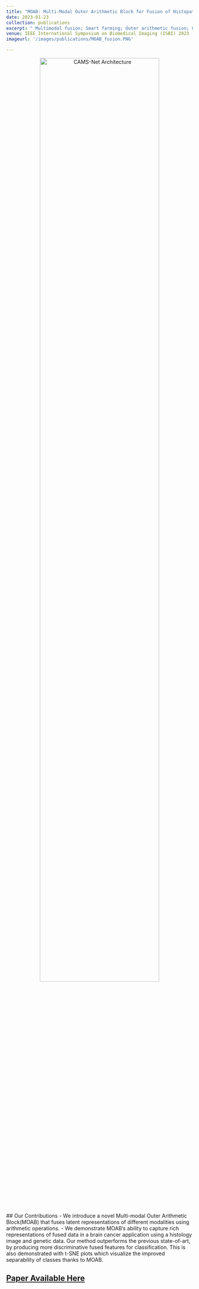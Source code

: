 ```yaml
---
title: "MOAB: Multi-Modal Outer Arithmetic Block for Fusion of Histopathological Images and Genetic Data for Brain Tumor Grading"
date: 2023-01-23
collection: publications
excerpt: " Multimodal fusion; Smart farming; Outer arithmetic fusion; Cancer grade classification; Channel fusion"
venue: IEEE International Symposium on Biomedical Imaging (ISBI) 2023
imageurl: '/images/publications/MOAB_fusion.PNG'

---
```

<center><img src='/images/publications/CED.PNG' alt='CAMS-Net Architecture' style="width:80%;"></center>
## Our Contributions
- We introduce a novel Multi-modal Outer Arithmetic Block(MOAB) that fuses latent representations of different modalities using arithmetic operations.
- We demonstrate MOAB’s ability to capture rich representations of fused data in a brain cancer application using a histology image and genetic data. Our method outperforms the previous
state-of-art, by producing more discriminative fused features for classification. This is also demonstrated with t-SNE plots which visualize the improved separability of classes thanks to MOAB.  

 ## [Paper Available Here](https://ieeexplore.ieee.org/document/10230698)
